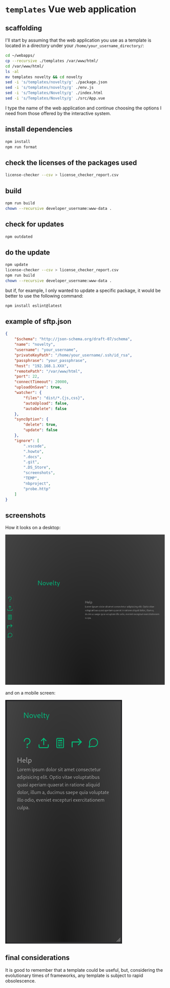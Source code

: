 # `templates` Vue web application

## scaffolding

I'll start by assuming that the web application you use as a template is located in a directory under your `/home/your_username_directory/`:

```sh
cd ~/webapps/
cp --recursive ./templates /var/www/html/
cd /var/www/html/
ls -al
mv templates novelty && cd novelty
sed -i 's/templates/novelty/g' ./package.json
sed -i 's/templates/novelty/g' ./env.js
sed -i 's/Templates/Novelty/g' ./index.html
sed -i 's/Templates/Novelty/g' ./src/App.vue
```

I type the name of the web application and continue choosing the options I need from those offered by the interactive system.

## install dependencies

```sh
npm install
npm run format
```

## check the licenses of the packages used

```sh
license-checker --csv > license_checker_report.csv
```

## build

```sh
npm run build
chown --recursive developer_username:www-data .
```

## check for updates

```sh
npm outdated
```

## do the update

```sh
npm update
license-checker --csv > license_checker_report.csv
npm run build
chown --recursive developer_username:www-data .
```

but if, for example, I only wanted to update a specific package, it would be better to use the following command:

```sh
npm install eslint@latest
```

## example of sftp.json

```json
{
    "$schema": "http://json-schema.org/draft-07/schema",
    "name": "novelty",
    "username": "your_username",
    "privateKeyPath": "/home/your_username/.ssh/id_rsa",
    "passphrase": "your_passphrase",
    "host": "192.168.1.XXX",
    "remotePath": "/var/www/html",
    "port": 22,
    "connectTimeout": 20000,
    "uploadOnSave": true,
    "watcher": {
        "files": "dist/*.{js,css}",
        "autoUpload": false,
        "autoDelete": false
    },
    "syncOption": {
        "delete": true,
        "update": false
    },
    "ignore": [
        ".vscode",
        ".howto",
        ".docs",
        ".git",
        ".DS_Store",
        "screenshots",
        "TEMP",
        "nbproject",
        "probe.http"
    ]
}
```

## screenshots

How it looks on a desktop:

![novelty desktop layout](screenshots/novelty_desktop_layout.png)

and on a mobile screen:

![novelty mobile layout](screenshots/novelty_mobile_layout.png)

## final considerations

It is good to remember that a template could be useful, but, considering the evolutionary times of frameworks, any template is subject to rapid obsolescence.

